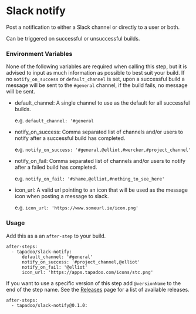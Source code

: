 Slack notify
============

Post a notification to either a Slack channel or directly to a user or both.

Can be triggered on successful or unsuccessful builds.

### Environment Variables
None of the following variables are required when calling this step, but it is advised to input as much information as possible to best suit your build.
If no `notify_on_success` or `default_channel` is set, upon a successful build a message will be sent to the `#general` channel, if the build fails, no message will be sent.

* default_channel: A single channel to use as the default for all successful builds.

  e.g.
  `default_channel: '#general`
* notify_on_success: Comma separated list of channels and/or users to notify after a successful build has completed.

  e.g.
  `notify_on_success: '#general,@elliot,#wercker,#project_channel'`
* notify_on_fail: Comma separated list of channels and/or users to notify after a failed build has completed.

  e.g.
  `notify_on_fail: '#shame,@elliot,#nothing_to_see_here'`
* icon_url: A valid url pointing to an icon that will be used as the message icon when posting a message to slack.

  e.g.
  `icon_url: 'https://www.someurl.ie/icon.png'`

### Usage
Add this as a an `after-step` to your build.

```
after-steps:
  - tapadoo/slack-notify:
      default_channel: '#general'
      notify_on_success: '#project_channel,@elliot'
      notify_on_fail: '@elliot'
      icon_url: 'https://apps.tapadoo.com/icons/stc.png'
```

If you want to use a specific version of this step add `@versionName` to the end of the step name. See the [Releases](https://github.com/otormaigh/slack-notify-wercker-step/releases) page for a list of available releases.

```
after-steps:
  - tapadoo/slack-notify@0.1.0:
```
